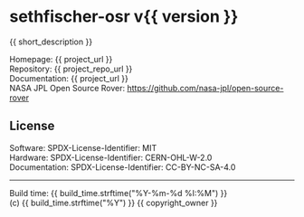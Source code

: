 # sethfischer-osr v{{ version }}

{{ short_description }}

Homepage: {{ project_url }}  
Repository: {{ project_repo_url }}  
Documentation: {{ project_url }}  
NASA JPL Open Source Rover: https://github.com/nasa-jpl/open-source-rover


## License

Software: SPDX-License-Identifier: MIT  
Hardware: SPDX-License-Identifier: CERN-OHL-W-2.0  
Documentation: SPDX-License-Identifier: CC-BY-NC-SA-4.0

---
Build time: {{ build_time.strftime("%Y-%m-%d %I:%M") }}  
(c) {{ build_time.strftime("%Y") }} {{ copyright_owner }}
